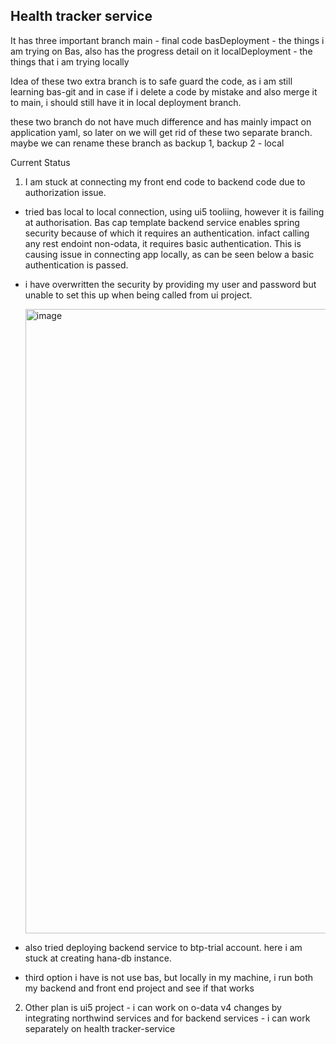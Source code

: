 ## Health tracker service

It has three important branch 
main - final code 
basDeployment - the things i am trying on Bas, also has the progress detail on it
localDeployment - the things that i am trying locally

Idea of these two extra branch is to safe guard the code, as i am still learning bas-git and in case if i delete a code by mistake and also merge it to main, i should still have it in local deployment branch.

these two branch do not have much difference and has mainly impact on application yaml, so later on we will get rid of these two separate branch. maybe we can rename these branch as backup 1, backup 2 - local 

Current Status
1. I am stuck at connecting my front end code to backend code due to authorization issue.
- tried bas local to local connection, using ui5 tooliing, however it is failing at authorisation. Bas cap template backend service enables spring security because of which it requires an authentication. infact calling any rest endoint non-odata, it requires basic authentication. This is causing issue in connecting  app locally, as can be seen below a basic authentication is passed.
- i have overwritten the security by providing my user and password but unable to set this up when being called from ui project.

   <img width="999" alt="image" src="https://user-images.githubusercontent.com/48620270/235640961-a1114111-49e0-4a80-864b-b0494199d802.png">
   
 - also tried deploying backend service to btp-trial account. here i am stuck at creating hana-db instance.
 - third option i have is not use bas, but locally in my machine, i run both my backend and front end project and see if that works
 
 
 2. Other plan is ui5 project - i can work on o-data v4 changes by integrating northwind services and for backend services - i can work separately on health tracker-service
 



